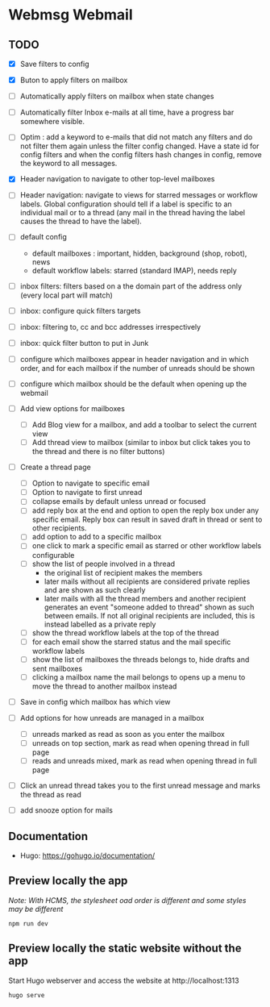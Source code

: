 Webmsg Webmail
==============

TODO
----

- [x] Save filters to config
- [x] Buton to apply filters on mailbox
- [ ] Automatically apply filters on mailbox when state changes
- [ ] Automatically filter Inbox e-mails at all time, have a progress bar
  somewhere visible.
- [ ] Optim : add a keyword to e-mails that did not match any filters and do not
  filter them again unless the filter config changed. Have a state id for config
  filters and when the config filters hash changes in config, remove the keyword
  to all messages.
- [x] Header navigation to navigate to other top-level mailboxes
- [ ] Header navigation: navigate to views for starred messages or workflow
  labels. Global configuration should tell if a label is specific to an
  individual mail or to a thread (any mail in the thread having the label causes
  the thread to have the label).
- [ ] default config
    - default mailboxes : important, hidden, background (shop, robot), news
    - default workflow labels: starred (standard IMAP), needs reply
- [ ] inbox filters: filters based on a the domain part of the address only
  (every local part will match)
- [ ] inbox: configure quick filters targets
- [ ] inbox: filtering to, cc and bcc addresses irrespectively
- [ ] inbox: quick filter button to put in Junk
- [ ] configure which mailboxes appear in header navigation and in which order,
  and for each mailbox if the number of unreads should be shown
- [ ] configure which mailbox should be the default when opening up the webmail
- [ ] Add view options for mailboxes
    - [ ] Add Blog view for a mailbox, and add a toolbar to select the current view
    - [ ] Add thread view to mailbox (similar to inbox but click takes you to the
          thread and there is no filter buttons)
- [ ] Create a thread page
    - [ ] Option to navigate to specific email
    - [ ] Option to navigate to first unread
    - [ ] collapse emails by default unless unread or focused
    - [ ] add reply box at the end and option to open the reply box under any
      specific email. Reply box can result in saved draft in thread or sent to
      other recipients.
    - [ ] add option to add to a specific mailbox
    - [ ] one click to mark a specific email as starred or other workflow labels
      configurable
    - [ ] show the list of people involved in a thread
        - the original list of recipient makes the members
        - later mails without all recipients are considered private replies and
          are shown as such clearly
        - later mails with all the thread members and another recipient
          generates an event "someone added to thread" shown as such between
          emails. If not all original recipients are included, this is instead
          labelled as a private reply
    - [ ] show the thread workflow labels at the top of the thread
    - [ ] for each email show the starred status and the mail specific workflow
      labels
    - [ ] show the list of mailboxes the threads belongs to, hide drafts and
      sent mailboxes
    - [ ] clicking a mailbox name the mail belongs to opens up a menu to move
      the thread to another mailbox instead
- [ ] Save in config which mailbox has which view
- [ ] Add options for how unreads are managed in a mailbox
    - [ ] unreads marked as read as soon as you enter the mailbox
    - [ ] unreads on top section, mark as read when opening thread in full page
    - [ ] reads and unreads mixed, mark as read when opening thread in full page
- [ ] Click an unread thread takes you to the first unread message and marks the
  thread as read
- [ ] add snooze option for mails


Documentation
-------------

- Hugo: https://gohugo.io/documentation/

Preview locally the app
-----------------------

*Note: With HCMS, the stylesheet oad order is different and some styles may be
different*

```
npm run dev
```

Preview locally the static website without the app
--------------------------------------------------

Start Hugo webserver and access the website at http://localhost:1313

```
hugo serve
```

